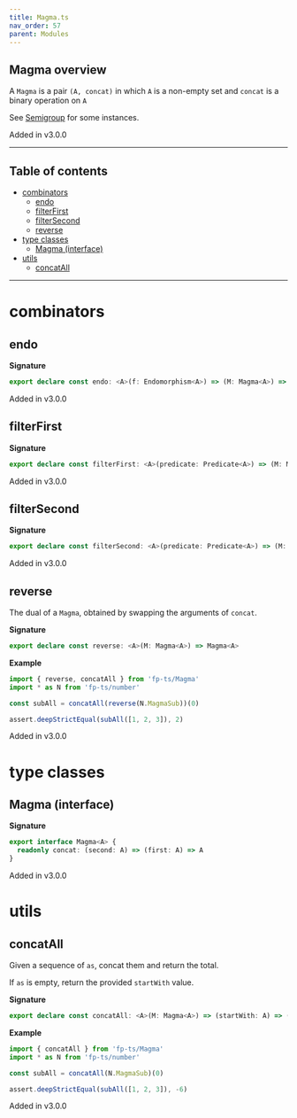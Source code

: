 ```yaml
---
title: Magma.ts
nav_order: 57
parent: Modules
---
```


## Magma overview

A `Magma` is a pair `(A, concat)` in which `A` is a non-empty set and `concat` is a binary operation on `A`

See [Semigroup](https://gcanti.github.io/fp-ts/modules/Semigroup.ts.html) for some instances.

Added in v3.0.0

---

<h2 class="text-delta">Table of contents</h2>

- [combinators](#combinators)
  - [endo](#endo)
  - [filterFirst](#filterfirst)
  - [filterSecond](#filtersecond)
  - [reverse](#reverse)
- [type classes](#type-classes)
  - [Magma (interface)](#magma-interface)
- [utils](#utils)
  - [concatAll](#concatall)

---

# combinators

## endo

**Signature**

```ts
export declare const endo: <A>(f: Endomorphism<A>) => (M: Magma<A>) => Magma<A>
```

Added in v3.0.0

## filterFirst

**Signature**

```ts
export declare const filterFirst: <A>(predicate: Predicate<A>) => (M: Magma<A>) => Magma<A>
```

Added in v3.0.0

## filterSecond

**Signature**

```ts
export declare const filterSecond: <A>(predicate: Predicate<A>) => (M: Magma<A>) => Magma<A>
```

Added in v3.0.0

## reverse

The dual of a `Magma`, obtained by swapping the arguments of `concat`.

**Signature**

```ts
export declare const reverse: <A>(M: Magma<A>) => Magma<A>
```

**Example**

```ts
import { reverse, concatAll } from 'fp-ts/Magma'
import * as N from 'fp-ts/number'

const subAll = concatAll(reverse(N.MagmaSub))(0)

assert.deepStrictEqual(subAll([1, 2, 3]), 2)
```

Added in v3.0.0

# type classes

## Magma (interface)

**Signature**

```ts
export interface Magma<A> {
  readonly concat: (second: A) => (first: A) => A
}
```

Added in v3.0.0

# utils

## concatAll

Given a sequence of `as`, concat them and return the total.

If `as` is empty, return the provided `startWith` value.

**Signature**

```ts
export declare const concatAll: <A>(M: Magma<A>) => (startWith: A) => (as: readonly A[]) => A
```

**Example**

```ts
import { concatAll } from 'fp-ts/Magma'
import * as N from 'fp-ts/number'

const subAll = concatAll(N.MagmaSub)(0)

assert.deepStrictEqual(subAll([1, 2, 3]), -6)
```

Added in v3.0.0
